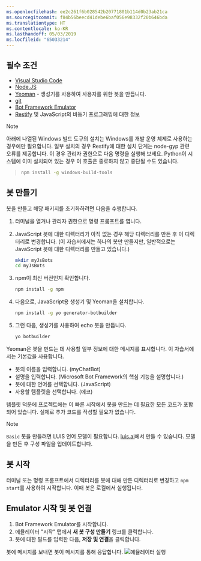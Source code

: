 ```yaml
---
ms.openlocfilehash: ee2c261f6b028542b20771801b114d0b23ab21ca
ms.sourcegitcommit: f84b56beecd41debe6baf056e98332f20b646bda
ms.translationtype: HT
ms.contentlocale: ko-KR
ms.lasthandoff: 05/03/2019
ms.locfileid: "65033214"
---
```

## <a name="prerequisites"></a>필수 조건

- [Visual Studio Code](https://www.visualstudio.com/downloads)
- [Node.JS](https://nodejs.org/)
- [Yeoman](http://yeoman.io/) - 생성기를 사용하여 사용자를 위한 봇을 만듭니다.
- [git](https://git-scm.com/)
- [Bot Framework Emulator](https://aka.ms/bot-framework-emulator-readme)
- [Restify](http://restify.com/) 및 JavaScript의 비동기 프로그래밍에 대한 정보

> [!NOTE]
> 아래에 나열된 Windows 빌드 도구의 설치는 Windows를 개발 운영 체제로 사용하는 경우에만 필요합니다. 일부 설치의 경우 Restify에 대한 설치 단계는 node-gyp 관련 오류를 제공합니다.
> 이 경우 관리자 권한으로 다음 명령을 실행해 보세요.
> Python이 시스템에 이미 설치되어 있는 경우 이 호출은 종료하지 않고 중단될 수도 있습니다.

> ```bash
> npm install -g windows-build-tools
> ```

## <a name="create-a-bot"></a>봇 만들기

봇을 만들고 해당 패키지를 초기화하려면 다음을 수행합니다.

1. 터미널을 열거나 관리자 권한으로 명령 프롬프트를 엽니다.
1. JavaScript 봇에 대한 디렉터리가 아직 없는 경우 해당 디렉터리를 만든 후 이 디렉터리로 변경합니다. (이 자습서에서는 하나의 봇만 만들지만, 일반적으로는 JavaScript 봇에 대한 디렉터리를 만들고 있습니다.)

   ```bash
   mkdir myJsBots
   cd myJsBots
   ```

1. npm이 최신 버전인지 확인합니다.

   ```bash
   npm install -g npm
   ```

1. 다음으로, JavaScript용 생성기 및 Yeoman을 설치합니다.

   ```bash
   npm install -g yo generator-botbuilder
   ```

1. 그런 다음, 생성기를 사용하여 echo 봇을 만듭니다.

   ```bash
   yo botbuilder
   ```

Yeoman은 봇을 만드는 데 사용할 일부 정보에 대한 메시지를 표시합니다. 이 자습서에서는 기본값을 사용합니다.

- 봇의 이름을 입력합니다. (myChatBot)
- 설명을 입력합니다. (Microsoft Bot Framework의 핵심 기능을 설명합니다.)
- 봇에 대한 언어를 선택합니다. (JavaScript)
- 사용할 템플릿을 선택합니다. (에코)

템플릿 덕분에 프로젝트에는 이 빠른 시작에서 봇을 만드는 데 필요한 모든 코드가 포함되어 있습니다. 실제로 추가 코드를 작성할 필요가 없습니다.

> [!NOTE]
> `Basic` 봇을 만들려면 LUIS 언어 모델이 필요합니다. [luis.ai](https://www.luis.ai)에서 만들 수 있습니다. 모델을 만든 후 구성 파일을 업데이트합니다.

## <a name="start-your-bot"></a>봇 시작

터미널 또는 명령 프롬프트에서 디렉터리를 봇에 대해 만든 디렉터리로 변경하고 `npm start`를 사용하여 시작합니다. 이때 봇은 로컬에서 실행됩니다.

## <a name="start-the-emulator-and-connect-your-bot"></a>Emulator 시작 및 봇 연결

1. Bot Framework Emulator를 시작합니다.
2. 에뮬레이터 "시작" 탭에서 **새 봇 구성 만들기** 링크를 클릭합니다. 
3. 봇에 대한 필드를 입력한 다음, **저장 및 연결**을 클릭합니다.

봇에 메시지를 보내면 봇이 메시지를 통해 응답합니다.
![에뮬레이터 실행](../media/emulator-v4/js-quickstart.png)
